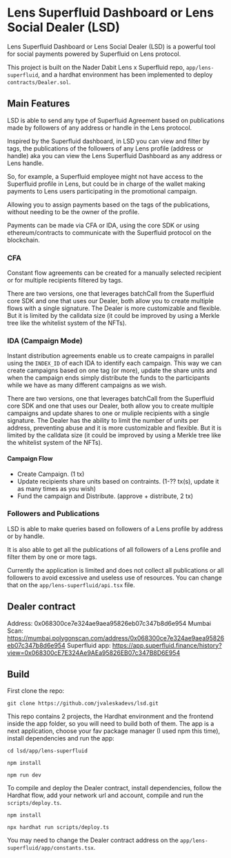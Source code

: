 # Lens Superfluid Dashboard or Lens Social Dealer (LSD)

Lens Superfluid Dashboard or Lens Social Dealer (LSD) is a powerful tool for social payments powered by Superfluid on Lens protocol.

This project is built on the Nader Dabit Lens x Superfluid repo, `app/lens-superfluid`, and a hardhat environment has been implemented to deploy `contracts/Dealer.sol`.

## Main Features

LSD is able to send any type of Superfluid Agreement based on publications made by followers of any address or handle in the Lens protocol.

Inspired by the Superfluid dashboard, in LSD you can view and filter by tags, the publications of the followers of any Lens profile (address or handle) aka you can view the Lens Superfluid Dashboard as any address or Lens handle. 

So, for example, a Superfluid employee might not have access to the Superfluid profile in Lens, but could be in charge of the wallet making payments to Lens users participating in the promotional campaign.

Allowing you to assign payments based on the tags of the publications, without needing to be the owner of the profile.

Payments can be made via CFA or IDA, using the core SDK or using ethereum/contracts to communicate with the Superfluid protocol on the blockchain.

### CFA

Constant flow agreements can be created for a manually selected recipient or for multiple recipients filtered by tags. 

There are two versions, one that leverages batchCall from the Superfluid core SDK and one that uses our Dealer, both allow you to create multiple flows with a single signature. The Dealer is more customizable and flexible. But it is limited by the calldata size (it could be improved by using a Merkle tree like the whitelist system of the NFTs).

### IDA (Campaign Mode)

Instant distribution agreements enable us to create campaigns in parallel using the `INDEX_ID` of each IDA to identify each campaign. This way we can create campaigns based on one tag (or more), update the share units and when the campaign ends simply distribute the funds to the participants while we have as many different campaigns as we wish.

There are two versions, one that leverages batchCall from the Superfluid core SDK and one that uses our Dealer, both allow you to create multiple campaigns and update shares to one or muliple recipients with a single signature. The Dealer has the ability to limit the number of units per address, preventing abuse and it is more customizable and flexible. But it is limited by the calldata size (it could be improved by using a Merkle tree like the whitelist system of the NFTs). 

#### Campaign Flow
- Create Campaign. (1 tx)
- Update recipients share units based on contraints. (1-?? tx(s), update it as many times as you wish)
- Fund the campaign and Distribute. (approve + distribute, 2 tx)

### Followers and Publications

LSD is able to make queries based on followers of a Lens profile by address or by handle.

It is also able to get all the publications of all followers of a Lens profile and filter them by one or more tags.

Currently the application is limited and does not collect all publications or all followers to avoid excessive and useless use of resources. 
You can change that on the `app/lens-superfluid/api.tsx` file.

## Dealer contract
Address: 0x068300ce7e324ae9aea95826eb07c347b8d6e954
Mumbai Scan: https://mumbai.polygonscan.com/address/0x068300ce7e324ae9aea95826eb07c347b8d6e954
Superfluid app: https://app.superfluid.finance/history?view=0x068300cE7E324Ae9AEa95826EB07c347B8D6E954

## Build
First clone the repo:
```
git clone https://github.com/jvaleskadevs/lsd.git
```
This repo contains 2 projects, the Hardhat environment and the frontend inside the app folder, so you will need to build both of them.
The app is a next application, choose your fav package manager (I used npm this time), install dependencies and run the app:
```
cd lsd/app/lens-superfluid

npm install

npm run dev
```
To compile and deploy the Dealer contract, install dependencies, follow the Hardhat flow, add your network url and account, compile and run the  `scripts/deploy.ts`.
```
npm install

npx hardhat run scripts/deploy.ts
```
You may need to change the Dealer contract address on the `app/lens-superfluid/app/constants.tsx`.
